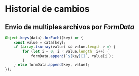 # Historial de cambios

## Envio de multiples archivos por *FormData*
```javascript
Object.keys(data).forEach((key) => {
	const value = data[key];
	if (Array.isArray(value) && value.length > 0) {
		for (let i = 0; i < value.length; i++) {
			formData.append(`${key}[]`, value[i]);
		}
	} else formData.append(key, value);
});
```
